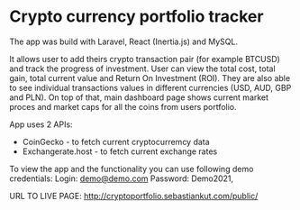 # Crypto currency portfolio tracker

The app was build with Laravel, React (Inertia.js) and MySQL.

It allows user to add theirs crypto transaction pair (for example BTCUSD) and track the progress of investment.
User can view the total cost, total gain, total current value and Return On Investment (ROI). They are also able to see individual transactions values in different currencies (USD, AUD, GBP and PLN). On top of that, main dashboard page shows current market proces and market caps for all the coins from users portfolio.

App uses 2 APIs:

-   CoinGecko - to fetch current cryptocurremcy data
-   Exchangerate.host - to fetch current exchange rates

To view the app and the functionality you can use following demo credentials:
Login: demo@demo.com
Password: Demo2021,

URL TO LIVE PAGE: http://cryptoportfolio.sebastiankut.com/public/
